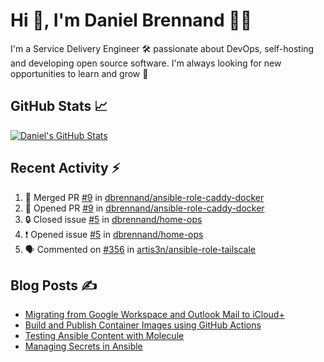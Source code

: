 # Hi 👋, I'm Daniel Brennand 👨‍💻

I'm a Service Delivery Engineer 🛠 passionate about DevOps, self-hosting and developing open source software. I'm always looking for new opportunities to learn and grow 🌱

## GitHub Stats 📈

[![Daniel's GitHub Stats](https://github-readme-stats-dbrennand.vercel.app/api?username=dbrennand&show_icons=true&count_private=true&hide_border=true&theme=dark)](https://github.com/anuraghazra/github-readme-stats)

## Recent Activity ⚡

<!--START_SECTION:activity-->
1. 🎉 Merged PR [#9](https://github.com/dbrennand/ansible-role-caddy-docker/pull/9) in [dbrennand/ansible-role-caddy-docker](https://github.com/dbrennand/ansible-role-caddy-docker)
2. 💪 Opened PR [#9](https://github.com/dbrennand/ansible-role-caddy-docker/pull/9) in [dbrennand/ansible-role-caddy-docker](https://github.com/dbrennand/ansible-role-caddy-docker)
3. 🔒 Closed issue [#5](https://github.com/dbrennand/home-ops/issues/5) in [dbrennand/home-ops](https://github.com/dbrennand/home-ops)
4. ❗ Opened issue [#5](https://github.com/dbrennand/home-ops/issues/5) in [dbrennand/home-ops](https://github.com/dbrennand/home-ops)
5. 🗣 Commented on [#356](https://github.com/artis3n/ansible-role-tailscale/issues/356#issuecomment-1878749308) in [artis3n/ansible-role-tailscale](https://github.com/artis3n/ansible-role-tailscale)
<!--END_SECTION:activity-->

## Blog Posts ✍

<!-- BLOG-POST-LIST:START -->
- [Migrating from Google Workspace and Outlook Mail to iCloud+](https://danielbrennand.com/blog/google-outlook-to-icloud+/)
- [Build and Publish Container Images using GitHub Actions](https://danielbrennand.com/blog/build-and-publish-container-image-gha/)
- [Testing Ansible Content with Molecule](https://danielbrennand.com/blog/testing-ansible-content/)
- [Managing Secrets in Ansible](https://danielbrennand.com/blog/managing-secrets-in-ansible/)
<!-- BLOG-POST-LIST:END -->
